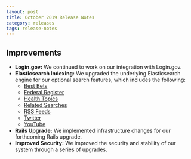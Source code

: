 ```yaml
---
layout: post
title: October 2019 Release Notes
category: releases
tags: release-notes
---
```


## Improvements

* **Login.gov:** We continued to work on our integration with Login.gov.
* **Elasticsearch Indexing:** We upgraded the underlying Elasticsearch engine for our optional search features, which includes the following:
  * [Best Bets](/manual/best-bets.html)
  * [Federal Register](/manual/govbox-federal-register.html)
  * [Health Topics](/manual/govbox-health.html)
  * [Related Searches]()
  * [RSS Feeds](/manual/rss.html)
  * [Twitter](/manual/twitter.html)
  * [YouTube](/manual/youtube.html)
* **Rails Upgrade:** We implemented infrastructure changes for our forthcoming Rails upgrade.
* **Improved Security:** We improved the security and stability of our system through a series of upgrades.